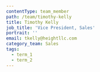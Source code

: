 ```yaml
---
contentType: team_member
path: /team/timothy-kelly
title: Timothy Kelly
job_title: 'Vice President, Sales'
portrait: ''
email: tkelly@heightllc.com
category_team: Sales
tags:
  - term_1
  - term_2
---
```


